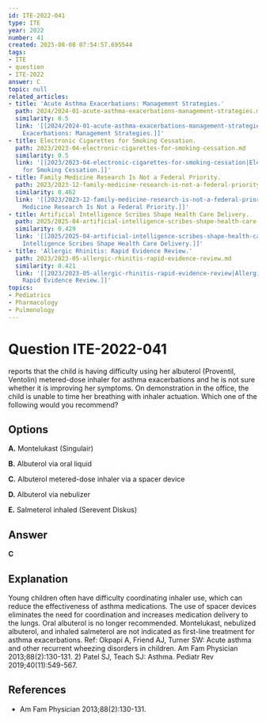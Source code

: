 ```yaml
---
id: ITE-2022-041
type: ITE
year: 2022
number: 41
created: 2025-08-08 07:54:57.695544
tags:
- ITE
- question
- ITE-2022
answer: C
topic: null
related_articles:
- title: 'Acute Asthma Exacerbations: Management Strategies.'
  path: 2024/2024-01-acute-asthma-exacerbations-management-strategies.md
  similarity: 0.5
  link: '[[2024/2024-01-acute-asthma-exacerbations-management-strategies|Acute Asthma
    Exacerbations: Management Strategies.]]'
- title: Electronic Cigarettes for Smoking Cessation.
  path: 2023/2023-04-electronic-cigarettes-for-smoking-cessation.md
  similarity: 0.5
  link: '[[2023/2023-04-electronic-cigarettes-for-smoking-cessation|Electronic Cigarettes
    for Smoking Cessation.]]'
- title: Family Medicine Research Is Not a Federal Priority.
  path: 2023/2023-12-family-medicine-research-is-not-a-federal-priority.md
  similarity: 0.462
  link: '[[2023/2023-12-family-medicine-research-is-not-a-federal-priority|Family
    Medicine Research Is Not a Federal Priority.]]'
- title: Artificial Intelligence Scribes Shape Health Care Delivery.
  path: 2025/2025-04-artificial-intelligence-scribes-shape-health-care-delivery.md
  similarity: 0.429
  link: '[[2025/2025-04-artificial-intelligence-scribes-shape-health-care-delivery|Artificial
    Intelligence Scribes Shape Health Care Delivery.]]'
- title: 'Allergic Rhinitis: Rapid Evidence Review.'
  path: 2023/2023-05-allergic-rhinitis-rapid-evidence-review.md
  similarity: 0.421
  link: '[[2023/2023-05-allergic-rhinitis-rapid-evidence-review|Allergic Rhinitis:
    Rapid Evidence Review.]]'
topics:
- Pediatrics
- Pharmacology
- Pulmonology
---
```


# Question ITE-2022-041

reports that the child is having difficulty using her albuterol (Proventil, Ventolin) metered-dose inhaler for asthma exacerbations and he is not sure whether it is improving her symptoms. On demonstration in the office, the child is unable to time her breathing with inhaler actuation. Which one of the following would you recommend?

## Options

**A.** Montelukast (Singulair)

**B.** Albuterol via oral liquid

**C.** Albuterol metered-dose inhaler via a spacer device

**D.** Albuterol via nebulizer

**E.** Salmeterol inhaled (Serevent Diskus)

## Answer

**C**

## Explanation

Young children often have difficulty coordinating inhaler use, which can reduce the effectiveness of asthma
medications. The use of spacer devices eliminates the need for coordination and increases medication
delivery to the lungs. Oral albuterol is no longer recommended. Montelukast, nebulized albuterol, and
inhaled salmeterol are not indicated as first-line treatment for asthma exacerbations.
Ref: Okpapi A, Friend AJ, Turner SW: Acute asthma and other recurrent wheezing disorders in children. Am Fam Physician
2013;88(2):130-131. 2) Patel SJ, Teach SJ: Asthma. Pediatr Rev  2019;40(11):549-567.

## References

- Am Fam Physician
2013;88(2):130-131.
